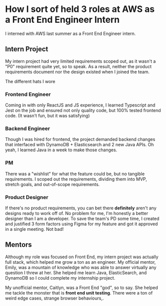 # How I sort of held 3 roles at AWS as a Front End Engineer Intern

I interned with AWS last summer as a Front End Engineer intern. 

## Intern Project
My intern project had very limited requirements scoped out, as it wasn't a "P0" requirement quite yet, so to speak. As a result, neither the product requirements document nor the design existed when I joined the team.

The different hats I wore

### Frontend Engineer
Coming in with only ReactJS and JS experience, I learned Typescript and Jest on the job and ensured not only quality code, but 100% tested frontend code. (It wasn't fun, but it was satisfying)

### Backend Engineer
Though I was hired for frontend, the project demanded backend changes that interfaced with DynamoDB + Elasticsearch and 2 new Java APIs. Oh yeah, I learned Java in a week to make those changes.

### PM
There was a "wishlist" for what the feature could be, but no tangible requirements. I scoped out the requirements, dividing them into MVP, stretch goals, and out-of-scope requirements.

### Product Designer
If there's no product requirements, you can bet there **definitely** aren't any designs ready to work off of. No problem for me, I'm honestly a better designer than I am a developer. To save the team's PD some time, I created and justified 3 form factors using Figma for my feature and got it approved in a single meeting. Not bad!

## Mentors
Although my role was focused on Front End, my intern project was actually full stack, which helped me grow a ton as an engineer. My official mentor, Emily, was a mountain of knowledge who was able to answer virtually any question I threw at her. She helped me learn Java, ElasticSearch, and DynamoDB so I could complete my internship project.

My unofficial mentor, Caitlyn, was a Front End "god", so to say. She helped me tackle the monster that is **front end unit testing**. There were a ton of weird edge cases, strange browser behaviours,. 
